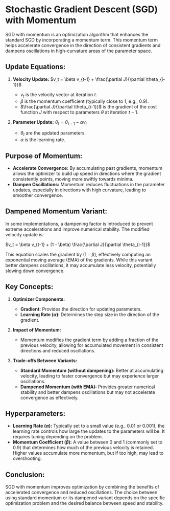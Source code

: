# Stochastic Gradient Descent (SGD) with Momentum

SGD with momentum is an optimization algorithm that enhances the standard SGD by incorporating a momentum term. This momentum term helps accelerate convergence in the direction of consistent gradients and dampens oscillations in high-curvature areas of the parameter space.

## Update Equations:

1. **Velocity Update:**
   $v_t = \beta v_{t-1} + \frac{\partial J}{\partial \theta_{i-1}}$
   
   - $v_t$ is the velocity vector at iteration $t$.
   - $\beta$ is the momentum coefficient (typically close to 1, e.g., 0.9).
   - $\frac{\partial J}{\partial \theta_{i-1}}$ is the gradient of the cost function $J$ with respect to parameters $\theta$ at iteration $t-1$.

2. **Parameter Update:**
   $\theta_t = \theta_{t-1} - \alpha v_t$
   
   - $\theta_t$ are the updated parameters.
   - $\alpha$ is the learning rate.

## Purpose of Momentum:

- **Accelerate Convergence:** By accumulating past gradients, momentum allows the optimizer to build up speed in directions where the gradient consistently points, moving more swiftly towards minima.
- **Dampen Oscillations:** Momentum reduces fluctuations in the parameter updates, especially in directions with high curvature, leading to smoother convergence.

## Dampened Momentum Variant:

In some implementations, a dampening factor is introduced to prevent extreme accelerations and improve numerical stability. The modified velocity update is:

$v_t = \beta v_{t-1} + (1 - \beta) \frac{\partial J}{\partial \theta_{i-1}}$

This equation scales the gradient by $(1 - \beta)$, effectively computing an exponential moving average (EMA) of the gradients. While this variant better dampens oscillations, it may accumulate less velocity, potentially slowing down convergence.

## Key Concepts:

1. **Optimizer Components:**
   - **Gradient:** Provides the direction for updating parameters.
   - **Learning Rate ($\alpha$)**: Determines the step size in the direction of the gradient.

2. **Impact of Momentum:**
   - Momentum modifies the gradient term by adding a fraction of the previous velocity, allowing for accumulated movement in consistent directions and reduced oscillations.

3. **Trade-offs Between Variants:**
   - **Standard Momentum (without dampening):** Better at accumulating velocity, leading to faster convergence but may experience larger oscillations.
   - **Dampened Momentum (with EMA):** Provides greater numerical stability and better dampens oscillations but may not accelerate convergence as effectively.

## Hyperparameters:

- **Learning Rate ($\alpha$):** Typically set to a small value (e.g., 0.01 or 0.001), the learning rate controls how large the updates to the parameters will be. It requires tuning depending on the problem.
- **Momentum Coefficient ($\beta$):** A value between 0 and 1 (commonly set to 0.9) that determines how much of the previous velocity is retained. Higher values accumulate more momentum, but if too high, may lead to overshooting.

## Conclusion:

SGD with momentum improves optimization by combining the benefits of accelerated convergence and reduced oscillations. The choice between using standard momentum or its dampened variant depends on the specific optimization problem and the desired balance between speed and stability.

